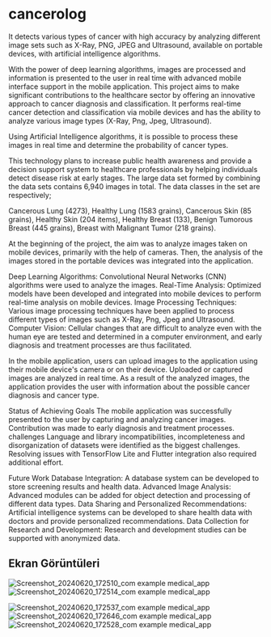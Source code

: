# cancerolog

It detects various types of cancer with high accuracy by analyzing different image sets such as X-Ray, PNG, JPEG and Ultrasound, available on portable devices, with artificial intelligence algorithms.

 With the power of deep learning algorithms, images are processed and information is presented to the user in real time with advanced mobile interface support in the mobile application.
This project aims to make significant contributions to the healthcare sector by offering an innovative approach to cancer diagnosis and classification. It performs real-time cancer detection and classification via mobile devices and has the ability to analyze various image types (X-Ray, Png, Jpeg, Ultrasound).

Using Artificial Intelligence algorithms, it is possible to process these images in real time and determine the probability of cancer types.

This technology plans to increase public health awareness and provide a decision support system to healthcare professionals by helping individuals detect disease risk at early stages.
The large data set formed by combining the data sets contains 6,940 images in total. The data classes in the set are respectively;

Cancerous Lung (4273),
Healthy Lung (1583 grains),
Cancerous Skin (85 grains),
Healthy Skin (204 items),
Healthy Breast (133),
Benign Tumorous Breast (445 grains),
Breast with Malignant Tumor (218 grains).


At the beginning of the project, the aim was to analyze images taken on mobile devices, primarily with the help of cameras. Then, the analysis of the images stored in the portable devices was integrated into the application.


Deep Learning Algorithms: Convolutional Neural Networks (CNN) algorithms were used to analyze the images.
Real-Time Analysis: Optimized models have been developed and integrated into mobile devices to perform real-time analysis on mobile devices.
Image Processing Techniques: Various image processing techniques have been applied to process different types of images such as X-Ray, Png, Jpeg and Ultrasound.
Computer Vision: Cellular changes that are difficult to analyze even with the human eye are tested and determined in a computer environment, and early diagnosis and treatment processes are thus facilitated.

In the mobile application, users can upload images to the application using their mobile device's camera or on their device.
Uploaded or captured images are analyzed in real time.
As a result of the analyzed images, the application provides the user with information about the possible cancer diagnosis and cancer type.

Status of Achieving Goals
The mobile application was successfully presented to the user by capturing and analyzing cancer images.
Contribution was made to early diagnosis and treatment processes.
challenges
Language and library incompatibilities, incompleteness and disorganization of datasets were identified as the biggest challenges. Resolving issues with TensorFlow Lite and Flutter integration also required additional effort.

Future Work
Database Integration: A database system can be developed to store screening results and health data.
Advanced Image Analysis: Advanced modules can be added for object detection and processing of different data types.
Data Sharing and Personalized Recommendations: Artificial intelligence systems can be developed to share health data with doctors and provide personalized recommendations.
Data Collection for Research and Development: Research and development studies can be supported with anonymized data.


## Ekran Görüntüleri

![Screenshot_20240620_172510_com example medical_app](https://github.com/meryemozlem/cancer_detection_cancerolog/assets/82104183/c04f45d0-3315-4fdd-97e7-e70d39ebea13)
![Screenshot_20240620_172514_com example medical_app](https://github.com/meryemozlem/cancer_detection_cancerolog/assets/82104183/a0e52efc-2561-460a-9a01-aee3c7b842a7)

![Screenshot_20240620_172537_com example medical_app](https://github.com/meryemozlem/cancer_detection_cancerolog/assets/82104183/276c63c7-2967-4215-b506-fa2169fdd882/468x300)
![Screenshot_20240620_172646_com example medical_app](https://github.com/meryemozlem/cancer_detection_cancerolog/assets/82104183/8e5c8ef3-dbd9-4143-bd17-2e437769fd4f)
![Screenshot_20240620_172528_com example medical_app](https://github.com/meryemozlem/cancer_detection_cancerolog/assets/82104183/37d5c65c-df39-43df-b05c-3235bb99a4e8)

